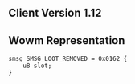 ## Client Version 1.12

## Wowm Representation
```rust,ignore
smsg SMSG_LOOT_REMOVED = 0x0162 {
    u8 slot;    
}

```
